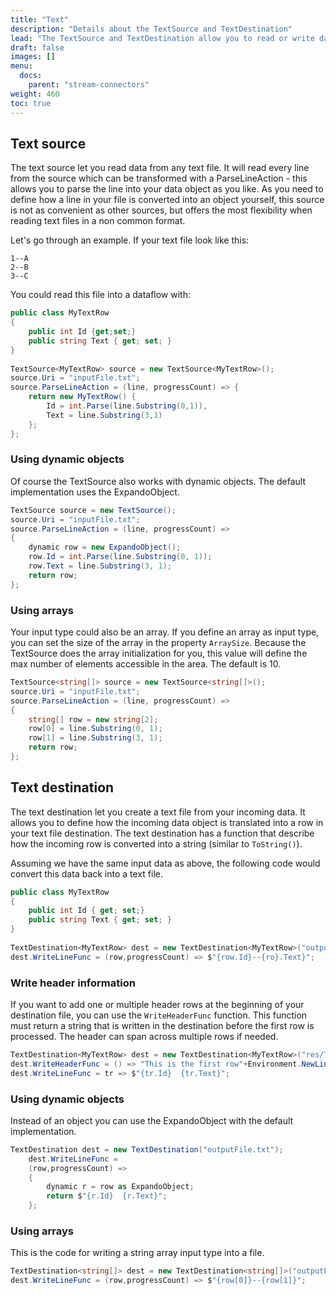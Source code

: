 ```yaml
---
title: "Text"
description: "Details about the TextSource and TextDestination"
lead: "The TextSource and TextDestination allow you to read or write data from/into a text file. The text connectors are part of the ETLBox core package."
draft: false
images: []
menu:
  docs:
    parent: "stream-connectors"
weight: 460
toc: true
---
```


## Text source

The text source let you read data from any text file. It will read every line from the source which can be transformed with a ParseLineAction - this allows you to parse the line into your data object as you like. As you need to define how a line in your file is converted into an object yourself, this source is not as convenient as other sources, but offers the most flexibility when reading text files in a non common format. 


Let's go through an example. If your text file look like this:

```
1--A
2--B
3--C
```

You could read this file into a dataflow with:

```C#
public class MyTextRow
{
    public int Id {get;set;}
    public string Text { get; set; }
}
        
TextSource<MyTextRow> source = new TextSource<MyTextRow>();
source.Uri = "inputFile.txt";
source.ParseLineAction = (line, progressCount) => {
    return new MyTextRow() {
        Id = int.Parse(line.Substring(0,1)),
        Text = line.Substring(3,1)
    };
};
```

### Using dynamic objects

Of course the TextSource also works with dynamic objects. The default implementation uses the ExpandoObject.

```C#
TextSource source = new TextSource();
source.Uri = "inputFile.txt";
source.ParseLineAction = (line, progressCount) =>
{
    dynamic row = new ExpandoObject();
    row.Id = int.Parse(line.Substring(0, 1));
    row.Text = line.Substring(3, 1);
    return row;
};
```

### Using arrays

Your input type could also be an array. If you define an array as input type, you can set the size of the array in the property `ArraySize`. Because the TextSource does the array initialization for you, this value will define the max number of elements accessible in the area. The default is 10. 

```C#
TextSource<string[]> source = new TextSource<string[]>();
source.Uri = "inputFile.txt";
source.ParseLineAction = (line, progressCount) =>
{
    string[] row = new string[2];
    row[0] = line.Substring(0, 1);
    row[1] = line.Substring(3, 1);                
    return row;
};
```

## Text destination

The text destination let you create a text file from your incoming data. It allows you to define how the incoming data object is translated into a row in your text file destination.
The text destination has a function that describe how the incoming row is converted into a string (similar to `ToString()`).

Assuming we have the same input data as above, the following code would convert this data back into a text file. 

```C#
public class MyTextRow
{
    public int Id { get; set;}
    public string Text { get; set; }
}
        
TextDestination<MyTextRow> dest = new TextDestination<MyTextRow>("outputFile.txt");
dest.WriteLineFunc = (row,progressCount) => $"{row.Id}--{ro}.Text}";
```

### Write header information

If you want to add one or multiple header rows at the beginning of your destination file, you can use the `WriteHeaderFunc` function. This function must return a string that is written in the destination before the first row is processed. The header can span across multiple rows if needed. 

```C#
TextDestination<MyTextRow> dest = new TextDestination<MyTextRow>("res/TextDestination/InitialWriteTest.txt");
dest.WriteHeaderFunc = () => "This is the first row"+Environment.NewLine+"Id  Value";
dest.WriteLineFunc = tr => $"{tr.Id}  {tr.Text}";
```

### Using dynamic objects

Instead of an object you can use the ExpandoObject with the default implementation.

```C#
TextDestination dest = new TextDestination("outputFile.txt");
    dest.WriteLineFunc =
    (row,progressCount) =>
    {
        dynamic r = row as ExpandoObject;
        return $"{r.Id}  {r.Text}";
    };
```

### Using arrays

This is the code for writing a string array input type into a file. 

```C#
TextDestination<string[]> dest = new TextDestination<string[]>("outputFile.txt");
dest.WriteLineFunc = (row,progressCount) => $"{row[0]}--{row[1]}";
```